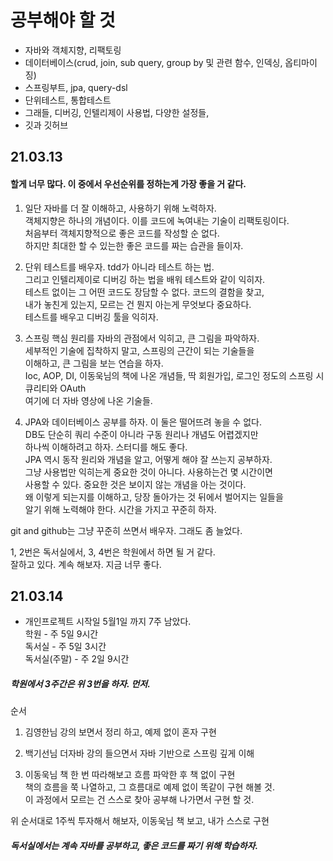 # 공부해야 할 것
* 자바와 객체지향, 리팩토링
* 데이터베이스(crud, join, sub query, group by 및 관련 함수, 인덱싱, 옵티마이징)   
* 스프링부트, jpa, query-dsl
* 단위테스트, 통합테스트   
* 그래들, 디버깅, 인텔리제이 사용법, 다양한 설정들,    
* 깃과 깃허브    
## 21.03.13 
#### 할게 너무 많다. 이 중에서 우선순위를 정하는게 가장 좋을 거 같다.   
1. 일단 자바를 더 잘 이해하고, 사용하기 위해 노력하자.   
객체지향은 하나의 개념이다. 이를 코드에 녹여내는 기술이 리팩토링이다.     
처음부터 객체지향적으로 좋은 코드를 작성할 순 없다.     
하지만 최대한 할 수 있는한 좋은 코드를 짜는 습관을 들이자.   

2. 단위 테스트를 배우자. tdd가 아니라 테스트 하는 법.   
그리고 인텔리제이로 디버깅 하는 법을 배워 테스트와 같이 익히자.   
테스트 없이는 그 어떤 코드도 장담할 수 없다. 코드의 결함을 찾고,   
내가 놓친게 있는지, 모르는 건 뭔지 아는게 무엇보다 중요하다.   
테스트를 배우고 디버깅 툴을 익히자.    

3. 스프링 핵심 원리를 자바의 관점에서 익히고, 큰 그림을 파악하자.   
세부적인 기술에 집착하지 말고, 스프링의 근간이 되는 기술들을   
이해하고, 큰 그림을 보는 연습을 하자.     
Ioc, AOP, DI, 이동욱님의 책에 나온 개념들, 딱 회원가입, 로그인 정도의 스프링 시큐리티와 OAuth     
여기에 더 자바 영상에 나온 기술들.

4. JPA와 데이터베이스 공부를 하자. 이 둘은 떨어뜨려 놓을 수 없다.     
DB도 단순히 쿼리 수준이 아니라 구동 원리나 개념도 어렵겠지만    
하나씩 이해하려고 하자. 스터디를 해도 좋다.    
JPA 역시 동작 원리와 개념을 알고, 어떻게 해야 잘 쓰는지 공부하자.    
그냥 사용법만 익히는게 중요한 것이 아니다. 사용하는건 몇 시간이면      
사용할 수 있다. 중요한 것은 보이지 않는 개념을 아는 것이다.    
왜 이렇게 되는지를 이해하고, 당장 돌아가는 것 뒤에서 벌어지는 일들을   
알기 위해 노력해야 한다. 시간을 가지고 꾸준히 하자.    

git and github는 그냥 꾸준히 쓰면서 배우자. 그래도 좀 늘었다.    

1, 2번은 독서실에서, 3, 4번은 학원에서 하면 될 거 같다.     
잘하고 있다. 계속 해보자. 지금 너무 좋다.
## 21.03.14
* 개인프로젝트 시작일 5월1일 까지 7주 남았다.     
학원 - 주 5일 9시간    
독서실 - 주 5일 3시간     
독서실(주말) - 주 2일 9시간

##### 학원에서 3주간은 위 3번을 하자. 먼저. 
순서   
1. 김영한님 강의 보면서 정리 하고, 예제 없이 혼자 구현    
      
2. 백기선님 더자바 강의 들으면서 자바 기반으로 스프링 깊게 이해        
      
3. 이동욱님 책 한 번 따라해보고 흐름 파악한 후 책 없이 구현       
   책의 흐름을 쭉 나열하고, 그 흐름대로 예제 없이 똑같이 구현 해볼 것.          
   이 과정에서 모르는 건 스스로 찾아 공부해 나가면서 구현 할 것.     
    
위 순서대로 1주씩 투자해서 해보자, 이동욱님 책 보고, 내가 스스로 구현     
##### 독서실에서는 계속 자바를 공부하고, 좋은 코드를 짜기 위해 학습하자.
